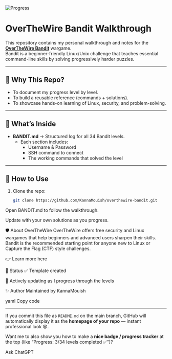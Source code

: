 ![Progress](https://img.shields.io/badge/Bandit%20Progress-0%2F34-brightgreen)

# OverTheWire Bandit Walkthrough

This repository contains my personal walkthrough and notes for the **[OverTheWire Bandit](https://overthewire.org/wargames/bandit/)** wargame.  
Bandit is a beginner-friendly Linux/Unix challenge that teaches essential command-line skills by solving progressively harder puzzles.

---

## 📌 Why This Repo?
- To document my progress level by level.  
- To build a reusable reference (commands + solutions).  
- To showcase hands-on learning of Linux, security, and problem-solving.  

---

## 📂 What’s Inside
- **BANDIT.md** → Structured log for all 34 Bandit levels.  
  - Each section includes:
    - Username & Password  
    - SSH command to connect  
    - The working commands that solved the level  

---

## 🚀 How to Use
1. Clone the repo:
   ```bash
   git clone https://github.com/KannaMouish/overthewire-bandit.git
Open BANDIT.md to follow the walkthrough.

Update with your own solutions as you progress.

🛡️ About OverTheWire
OverTheWire offers free security and Linux wargames that help beginners and advanced users sharpen their skills.
Bandit is the recommended starting point for anyone new to Linux or Capture the Flag (CTF) style challenges.

👉 Learn more here

📖 Status
✅ Template created

🔄 Actively updating as I progress through the levels

✨ Author
Maintained by KannaMouish

yaml
Copy code

---

If you commit this file as `README.md` on the main branch, GitHub will automatically display it as the **homepage of your repo** — instant professional look 😎.  

Want me to also show you how to make a **nice badge / progress tracker** at the top (like “Progress: 3/34 levels completed ✅”)?







Ask ChatGPT
